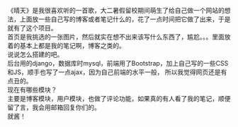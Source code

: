 《晴天》是我很喜欢听的一首歌，大二暑假留校期间萌生了给自己做一个网站的想法，上面放一些自己写的博客或者笔记什么的，花了一点时间把它做了出来，于是就有了这个项目。    
     首页是我挑选的一张图片，然后就实在想不出来该写什么东西了，尴尬。。。里面放着的基本上都是我的笔记啊，博客之类的。      
     说说怎么搭建的吧。   
     后台用的django，数据库时mysql，前端用了Bootstrap，加上自己写的一些CSS和JS，顺手也写了一点ajax，因为自己前端的水平一般，
所以我觉得网页还是有点丑的。    
     现在有哪些模块？   
     主要是博客模块，用户模块，也做了评论功能，如果真的有人看了我的笔记，顺便留了言，我会用邮箱回复你们的。  
     就酱！   
 
